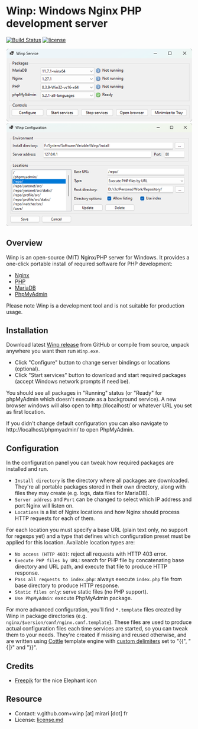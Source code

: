 # Winp: Windows Nginx PHP development server

[![Build Status](https://img.shields.io/github/actions/workflow/status/r3c/winp/verify.yml?branch=master)](https://github.com/r3c/winp/actions/workflows/verify.yml)
[![license](https://img.shields.io/github/license/r3c/winp.svg)](https://opensource.org/licenses/MIT)

![image](https://github.com/r3c/winp/blob/resource/readme/service.png?raw=true)
![image](https://github.com/r3c/winp/blob/resource/readme/configuration.png?raw=true)

## Overview

Winp is an open-source (MIT) Nginx/PHP server for Windows. It provides a
one-click portable install of required software for PHP development:

- [Nginx](https://nginx.org/)
- [PHP](https://www.php.net/)
- [MariaDB](https://mariadb.org/)
- [PhpMyAdmin](https://www.phpmyadmin.net/)

Please note Winp is a development tool and is not suitable for production
usage.

## Installation

Download latest [Winp release](https://github.com/r3c/winp/releases) from
GitHub or compile from source, unpack anywhere you want then run `Winp.exe`.

- Click "Configure" button to change server bindings or locations (optional).
- Click "Start services" button to download and start required packages (accept
  Windows network prompts if need be).

You should see all packages in "Running" status (or "Ready" for phpMyAdmin
which doesn't execute as a background service). A new browser windows will also
open to http://localhost/ or whatever URL you set as first location.

If you didn't change default configuration you can also navigate to
http://localhost/phpmyadmin/ to open PhpMyAdmin.

## Configuration

In the configuration panel you can tweak how required packages are installed
and run.

- `Install directory` is the directory where all packages are downloaded.
  They're all portable packages stored in their own directory, along with files
  they may create (e.g. logs, data files for MariaDB).
- `Server address` and `Port` can be changed to select which IP address and
  port Nginx will listen on.
- `Locations` is a list of Nginx locations and how Nginx should process HTTP
  requests for each of them.

For each location you must specify a base URL (plain text only, no support for
regexps yet) and a type that defines which configuration preset must be applied
for this location. Available location types are:

- `No access (HTTP 403)`: reject all requests with HTTP 403 error.
- `Execute PHP files by URL`: search for PHP file by concatenating base
  directory and URL path, and execute that file to produce HTTP response.
- `Pass all requests to index.php`: always execute `index.php` file from base
  directory to produce HTTP response.
- `Static files only`: serve static files (no PHP support).
- `Use PhpMyAdmin`: execute PhpMyAdmin package.

For more advanced configuration, you'll find `*.template` files created by Winp
in package directories (e.g. `nginx/$version/conf/nginx.conf.template`). These
files are used to produce actual configuration files each time services are
started, so you can tweak them to your needs. They're created if missing and
reused otherwise, and are written using [Cottle](https://r3c.github.io/cottle/)
template engine with
[custom delimiters](https://cottle.readthedocs.io/en/stable/page/04-configuration.html#delimiters-customization)
set to "{{", "{|}" and "}}".

## Credits

- [Freepik](https://www.flaticon.com/fr/auteurs/freepik) for the nice Elephant icon

## Resource

- Contact: v.github.com+winp [at] mirari [dot] fr
- License: [license.md](license.md)

